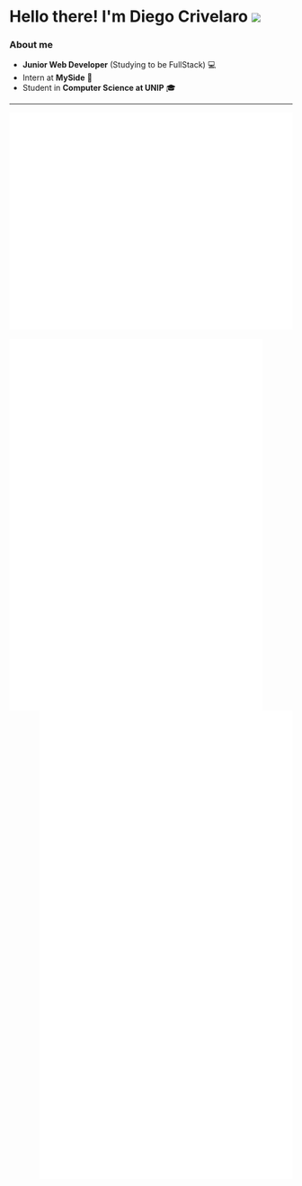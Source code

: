 

<p align="left">
    <h1>Hello there! I'm Diego Crivelaro <img src="https://media.giphy.com/media/hvRJCLFzcasrR4ia7z/giphy.gif" width="25px"></h1>
</p>

### About me

- **Junior Web Developer** (Studying to be FullStack) 💻
- Intern at **MySide** 🐺
- Student in **Computer Science at UNIP** 🎓

---

<p align="center">
    <picture>
        <img src="/github-metrics.svg" alt="Github Metrics" />
    </picture>
</p>

<picture>
    <img src="/general.svg" alt="Metrics General" align="left" width="450">
</picture>

<picture>
    <img src="/achievements.svg" alt="Metrics Achievements" align="right" width="450">
</picture>

